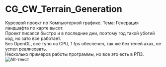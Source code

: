 # CG_CW_Terrain_Generation
Курсовой проект по Компьютерной графике. Тема: Генерация ландшафта по карте высот.  
Проект писался быстро и в последние дни, поэтому год такой убогий код, но зато все работает.  
Без OpenGL, все тупо на CPU, 1 fps обеспечен, так же без теней ахах, не успел реализовать.  
Несколько примеров работы программы, но все это есть в РПЗ.  
![Alt-текст](C:\Users\Артем\Desktop\heightmaps\Christchurch3D.png "кайфова")
